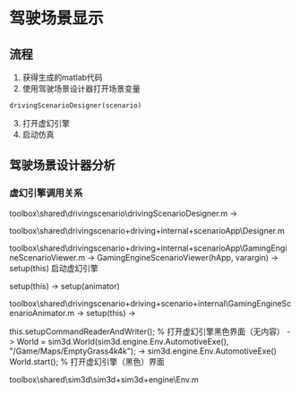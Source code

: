 # 驾驶场景显示

## 流程
1. 获得生成的matlab代码
2. 使用驾驶场景设计器打开场景变量
```shell
drivingScenarioDesigner(scenario)
```
3. 打开虚幻引擎
4. 启动仿真

## 驾驶场景设计器分析



### 虚幻引擎调用关系
toolbox\shared\drivingscenario\drivingScenarioDesigner.m -> 

toolbox\shared\drivingscenario\+driving\+internal\+scenarioApp\Designer.m

toolbox\shared\drivingscenario\+driving\+internal\+scenarioApp\GamingEngineScenarioViewer.m -> GamingEngineScenarioViewer(hApp, varargin) -> setup(this) 启动虚幻引擎

setup(this)  -> setup(animator)



toolbox\shared\drivingscenario\+driving\+scenario\+internal\GamingEngineScenarioAnimator.m -> setup(this) -> 

this.setupCommandReaderAndWriter();  % 打开虚幻引擎黑色界面（无内容）
->
World = sim3d.World(sim3d.engine.Env.AutomotiveExe(), "/Game/Maps/EmptyGrass4k4k");  -> sim3d.engine.Env.AutomotiveExe()
World.start();  % 打开虚幻引擎（黑色）界面

toolbox\shared\sim3d\sim3d\+sim3d\+engine\Env.m 


